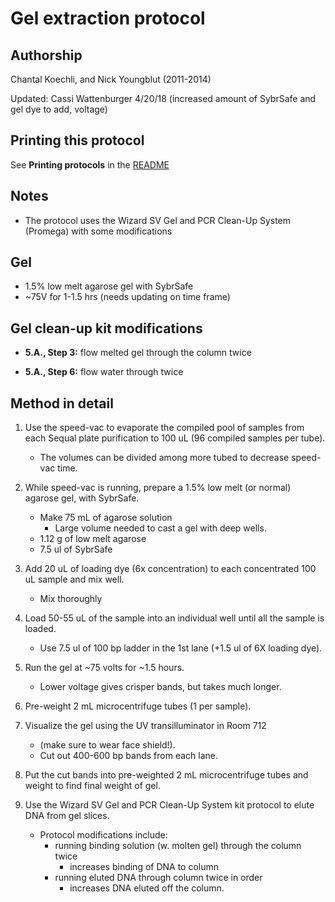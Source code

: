 Gel extraction protocol
=======================

## Authorship

Chantal Koechli, and Nick Youngblut (2011-2014)

Updated: Cassi Wattenburger 4/20/18 (increased amount of SybrSafe and gel dye to add, voltage)


## Printing this protocol

See **Printing protocols** in the [README](../README.md#printing-protocols-conversion-of-protocols-to-pdf)

## Notes

* The protocol uses the Wizard SV Gel and PCR Clean-Up System (Promega) with
some modifications


## Gel

* 1.5% low melt agarose gel with SybrSafe
* ~75V for 1-1.5 hrs (needs updating on time frame)


## Gel clean-up kit modifications

* __5.A., Step 3:__ flow melted gel through the column twice

* __5.A., Step 6:__ flow water through twice


## Method in detail

1. Use the speed-vac to evaporate the compiled pool of samples from each
Sequal plate purification to 100 uL (96 compiled samples per tube). 
	* The volumes can be divided among more tubed to decrease speed-vac time.

1. While speed-vac is running, prepare a 1.5% low melt (or normal) agarose gel, with
SybrSafe. 
	* Make 75 mL of agarose solution
		* Large volume needed to cast a gel with deep wells. 
	* 1.12 g of low melt agarose
	* 7.5 ul of SybrSafe

1. Add 20 uL of loading dye (6x concentration) to each concentrated 100 uL sample and mix well. 
	* Mix thoroughly

1. Load 50-55 uL of the sample into an individual well until all the sample is loaded. 
	* Use 7.5 ul of 100 bp ladder in the 1st lane (+1.5 ul of 6X loading dye).

1. Run the gel at ~75 volts for ~1.5 hours.
	* Lower voltage gives crisper bands, but takes much longer.

1. Pre-weight 2 mL microcentrifuge tubes (1 per sample).

1. Visualize the gel using the UV transilluminator in Room 712
	* (make sure to wear face shield!).
	* Cut out 400-600 bp bands from each lane. 
	
1. Put the cut bands into pre-weighted 2 mL microcentrifuge tubes and weight to find
final weight of gel.

1. Use the Wizard SV Gel and PCR Clean-Up System kit protocol to elute DNA
from gel slices. 
	* Protocol modifications include:
		* running binding solution (w. molten gel) through the column twice
			* increases binding of DNA to column
		* running eluted DNA through column twice in order 
			* increases DNA eluted off the column.
